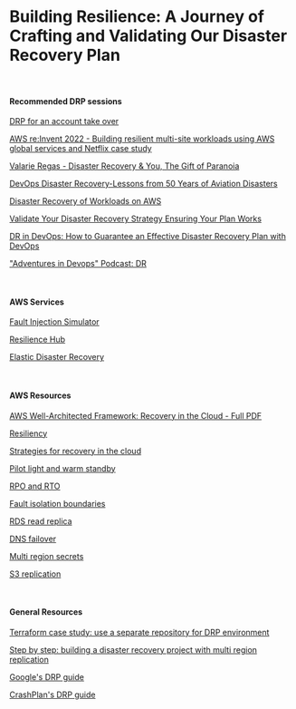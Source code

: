 # Building Resilience: A Journey of Crafting and Validating Our Disaster Recovery Plan

<br/>

#### Recommended DRP sessions 
[DRP for an account take over](https://www.youtube.com/watch?v=IOZyIEpdVGs)

[AWS re:Invent 2022 - Building resilient multi-site workloads using AWS global services and Netflix case study](https://www.youtube.com/watch?v=62ZQHTruBnk)

[Valarie Regas - Disaster Recovery & You, The Gift of Paranoia](https://www.youtube.com/watch?v=6uor5VYaBvQ)

[DevOps Disaster Recovery-Lessons from 50 Years of Aviation Disasters](https://www.youtube.com/watch?v=q0ZZXRkAdp4)

[Disaster Recovery of Workloads on AWS](https://www.youtube.com/watch?v=cJZw5mrxryA)

[Validate Your Disaster Recovery Strategy Ensuring Your Plan Works](https://www.youtube.com/watch?v=Du9GyTp-NL4)

[DR in DevOps: How to Guarantee an Effective Disaster Recovery Plan with DevOps](https://www.bunnyshell.com/blog/disaster-recovery-devops/)

["Adventures in Devops" Podcast: DR](https://open.spotify.com/episode/3haGR250LTlmVgoZ8GGGjS?si=F1-HLTRTQ4WOoieyVTPdSQ)

<br/>

#### AWS Services

[Fault Injection Simulator](https://aws.amazon.com/fis/)

[Resilience Hub](https://aws.amazon.com/resilience-hub/)

[Elastic Disaster Recovery](https://aws.amazon.com/disaster-recovery/)

<br/>

#### AWS Resources
[AWS Well-Architected Framework: Recovery in the Cloud - Full PDF](https://docs.aws.amazon.com/pdfs/whitepapers/latest/disaster-recovery-workloads-on-aws/disaster-recovery-workloads-on-aws.pdf)

[Resiliency](https://wa.aws.amazon.com/wellarchitected/2020-07-02T19-33-23/wat.concept.resiliency.en.html)

[Strategies for recovery in the cloud](https://aws.amazon.com/blogs/architecture/disaster-recovery-dr-architecture-on-aws-part-i-strategies-for-recovery-in-the-cloud/)

[Pilot light and warm standby](https://aws.amazon.com/blogs/architecture/disaster-recovery-dr-architecture-on-aws-part-iii-pilot-light-and-warm-standby/)

[RPO and RTO](https://aws.amazon.com/blogs/mt/establishing-rpo-and-rto-targets-for-cloud-applications/)

[Fault isolation boundaries](https://docs.aws.amazon.com/whitepapers/latest/aws-fault-isolation-boundaries/control-planes-and-data-planes.html)

[RDS read replica](https://docs.aws.amazon.com/AmazonRDS/latest/UserGuide/USER_ReadRepl.html#USER_ReadRepl.XRgn)

[DNS failover](https://docs.aws.amazon.com/Route53/latest/DeveloperGuide/dns-failover.html)

[Multi region secrets](https://docs.aws.amazon.com/secretsmanager/latest/userguide/create-manage-multi-region-secrets.html)

[S3 replication](https://docs.aws.amazon.com/AmazonS3/latest/userguide/replication.html#crr-scenario)

<br/>

#### General Resources

[Terraform case study: use a separate repository for DRP environment](https://xebia.com/blog/aws-disaster-recovery-strategies-poc-with-terraform/)

[Step by step: building a disaster recovery project with multi region replication](https://medium.com/@jerome.decoster/disaster-recovery-with-multi-region-architecture-331fec6456f)

[Google's DRP guide](https://cloud.google.com/architecture/dr-scenarios-planning-guide) 

[CrashPlan's DRP guide](https://www.crashplan.com/resources/guide/data-disaster-recovery-plan-using-3-2-1-backup-strategy/)